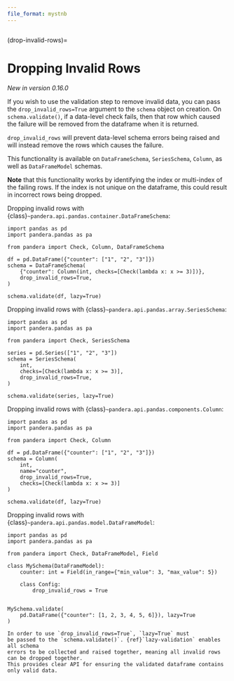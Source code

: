 ```yaml
---
file_format: mystnb
---
```


```{currentmodule} pandera
```

(drop-invalid-rows)=

# Dropping Invalid Rows

*New in version 0.16.0*

If you wish to use the validation step to remove invalid data, you can pass the
`drop_invalid_rows=True` argument to the `schema` object on creation. On `schema.validate()`,
if a data-level check fails, then that row which caused the failure will be removed from the dataframe
when it is returned.

`drop_invalid_rows` will prevent data-level schema errors being raised and will instead
remove the rows which causes the failure.

This functionality is available on `DataFrameSchema`, `SeriesSchema`, `Column`,
as well as `DataFrameModel` schemas.

**Note** that this functionality works by identifying the index or multi-index of the failing rows.
If the index is not unique on the dataframe, this could result in incorrect rows being dropped.

Dropping invalid rows with {class}`~pandera.api.pandas.container.DataFrameSchema`:

```{code-cell} python
import pandas as pd
import pandera.pandas as pa

from pandera import Check, Column, DataFrameSchema

df = pd.DataFrame({"counter": ["1", "2", "3"]})
schema = DataFrameSchema(
    {"counter": Column(int, checks=[Check(lambda x: x >= 3)])},
    drop_invalid_rows=True,
)

schema.validate(df, lazy=True)
```

Dropping invalid rows with {class}`~pandera.api.pandas.array.SeriesSchema`:

```{code-cell} python
import pandas as pd
import pandera.pandas as pa

from pandera import Check, SeriesSchema

series = pd.Series(["1", "2", "3"])
schema = SeriesSchema(
    int,
    checks=[Check(lambda x: x >= 3)],
    drop_invalid_rows=True,
)

schema.validate(series, lazy=True)
```

Dropping invalid rows with {class}`~pandera.api.pandas.components.Column`:

```{code-cell} python
import pandas as pd
import pandera.pandas as pa

from pandera import Check, Column

df = pd.DataFrame({"counter": ["1", "2", "3"]})
schema = Column(
    int,
    name="counter",
    drop_invalid_rows=True,
    checks=[Check(lambda x: x >= 3)]
)

schema.validate(df, lazy=True)
```

Dropping invalid rows with {class}`~pandera.api.pandas.model.DataFrameModel`:

```{code-cell} python
import pandas as pd
import pandera.pandas as pa

from pandera import Check, DataFrameModel, Field

class MySchema(DataFrameModel):
    counter: int = Field(in_range={"min_value": 3, "max_value": 5})

    class Config:
        drop_invalid_rows = True


MySchema.validate(
    pd.DataFrame({"counter": [1, 2, 3, 4, 5, 6]}), lazy=True
)
```

```{note}
In order to use `drop_invalid_rows=True`, `lazy=True` must
be passed to the `schema.validate()`. {ref}`lazy-validation` enables all schema
errors to be collected and raised together, meaning all invalid rows can be dropped together.
This provides clear API for ensuring the validated dataframe contains only valid data.
```

